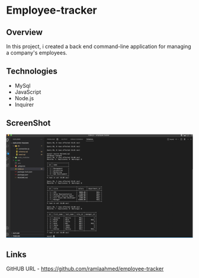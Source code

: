 # Employee-tracker

## Overview

In this project, i created a back end command-line application for managing a company's employees.

## Technologies

- MySql
- JavaScript
- Node.js
- Inquirer

## ScreenShot

![employeeTracker](./images/Screenshot%202022-12-02%20at%2011.54.01.png)

## Links

GitHUB URL - https://github.com/ramlaahmed/employee-tracker
